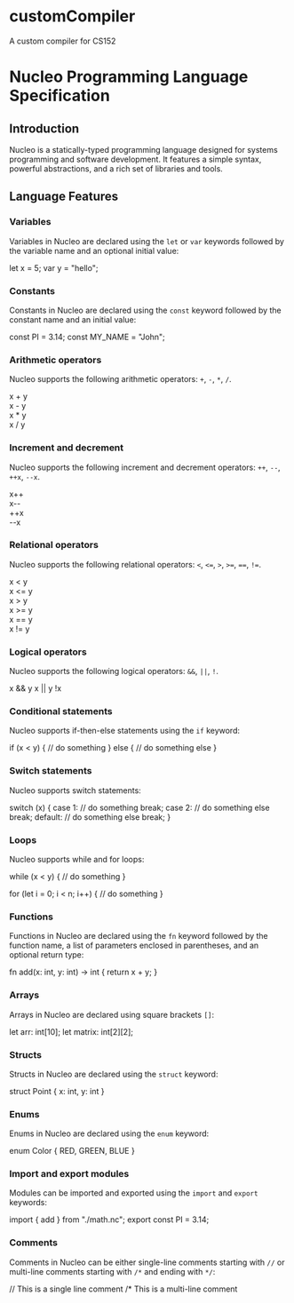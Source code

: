 # customCompiler
A custom compiler for CS152
# Nucleo Programming Language Specification

## Introduction

Nucleo is a statically-typed programming language designed for systems programming and software development. It features a simple syntax, powerful abstractions, and a rich set of libraries and tools.

## Language Features

### Variables

Variables in Nucleo are declared using the `let` or `var` keywords followed by the variable name and an optional initial value:

let x = 5;
var y = "hello";

### Constants

Constants in Nucleo are declared using the `const` keyword followed by the constant name and an initial value:

const PI = 3.14;
const MY_NAME = "John";

### Arithmetic operators

Nucleo supports the following arithmetic operators: `+`, `-`, `*`, `/`.

x + y\
x - y\
x * y\
x / y

### Increment and decrement

Nucleo supports the following increment and decrement operators: `++`, `--`, `++x`, `--x`.

x++\
x--\
++x\
--x

### Relational operators

Nucleo supports the following relational operators: `<`, `<=`, `>`, `>=`, `==`, `!=`.

x < y\
x <= y\
x > y\
x >= y\
x == y\
x != y

### Logical operators

Nucleo supports the following logical operators: `&&`, `||`, `!`.

x && y
x || y
!x

### Conditional statements

Nucleo supports if-then-else statements using the `if` keyword:

if (x < y) {
// do something
} else {
// do something else
}


### Switch statements

Nucleo supports switch statements:

switch (x) {
case 1:
// do something
break;
case 2:
// do something else
break;
default:
// do something else
break;
}

### Loops

Nucleo supports while and for loops:

while (x < y) {
// do something
}

for (let i = 0; i < n; i++) {
// do something
}

### Functions

Functions in Nucleo are declared using the `fn` keyword followed by the function name, a list of parameters enclosed in parentheses, and an optional return type:

fn add(x: int, y: int) -> int {
return x + y;
}


### Arrays

Arrays in Nucleo are declared using square brackets `[]`:

let arr: int[10];
let matrix: int[2][2];

### Structs

Structs in Nucleo are declared using the `struct` keyword:

struct Point {
x: int,
y: int
}

### Enums

Enums in Nucleo are declared using the `enum` keyword:

enum Color {
RED,
GREEN,
BLUE
}

### Import and export modules

Modules can be imported and exported using the `import` and `export` keywords:

import { add } from "./math.nc";
export const PI = 3.14;


### Comments

Comments in Nucleo can be either single-line comments starting with `//` or multi-line comments starting with `/*` and ending with `*/`:

// This is a single line comment
/* This is
a
multi-line
comment
